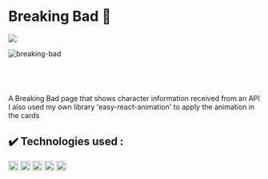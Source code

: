 # Breaking Bad 💊
<p align="left">
  
<img src="http://img.shields.io/static/v1?label=STATUS&message=FINISHED&color=GREEN&style=for-the-badge"/>
</p>

![breaking-bad](https://user-images.githubusercontent.com/105171818/181272373-44be5efc-3788-4768-b16c-5c128eab9f83.png)

## <br>
A Breaking Bad page that shows character information received from an API <br>
I also used my own library 'easy-react-animation' to apply the animation in the cards
## ✔️ Technologies used : 

<code><img height="20" src="https://user-images.githubusercontent.com/105171818/172701796-b20dcb4c-05ac-4325-95b9-92be741848ca.png" title="HTML"></code>
<code><img height="20" src="https://user-images.githubusercontent.com/105171818/172703361-f53520bc-1db4-4a45-af4b-36e797bfe3ba.png" title="CSS"></code>
<code><img height="20" src="https://user-images.githubusercontent.com/105171818/175973083-44dbbe19-1d03-48e9-8e53-0855793f8c70.png" title="React"></code>
<code><img height="20" src="https://user-images.githubusercontent.com/105171818/175971816-d4d71c0c-d66e-4287-8380-7086839fa2c6.png" title="NodeJS"></code>
<code><img height="20" src="https://user-images.githubusercontent.com/105171818/172874428-4256946b-2e5f-439f-9ff0-704460c764a7.png" title="VS Code"></code>
